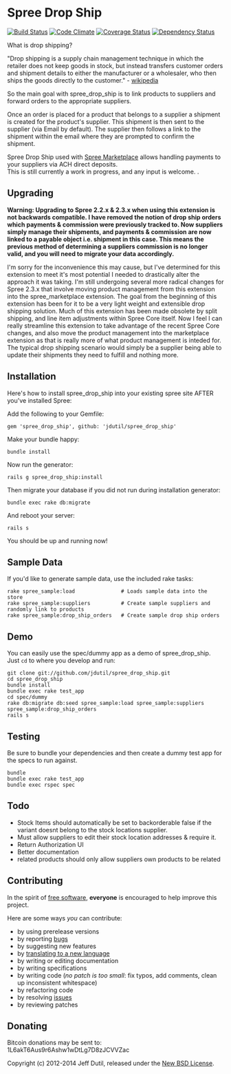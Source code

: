 # Spree Drop Ship

[![Build Status](https://travis-ci.org/JDutil/spree_drop_ship.png)](https://travis-ci.org/JDutil/spree_drop_ship)
[![Code Climate](https://codeclimate.com/github/jdutil/spree_drop_ship.png)](https://codeclimate.com/github/jdutil/spree_drop_ship)
[![Coverage Status](https://coveralls.io/repos/jdutil/spree_drop_ship/badge.png?branch=master)](https://coveralls.io/r/jdutil/spree_drop_ship)
[![Dependency Status](https://gemnasium.com/jdutil/spree_drop_ship.png?travis)](https://gemnasium.com/jdutil/spree_drop_ship)

What is drop shipping?

"Drop shipping is a supply chain management technique in which the retailer does not keep goods in stock, but instead transfers customer orders
and shipment details to either the manufacturer or a wholesaler, who then ships the goods directly to the customer." - [wikipedia](http://en.wikipedia.org/wiki/Drop_shipping)

So the main goal with spree_drop_ship is to link products to suppliers and forward orders to the appropriate suppliers.

Once an order is placed for a product that belongs to a supplier a shipment is created for the product's supplier.
This shipment is then sent to the supplier (via Email by default). The supplier then follows a link to the shipment
within the email where they are prompted to confirm the shipment.

Spree Drop Ship used with [Spree Marketplace](https://github.com/jdutil/spree_marketplace) allows handling payments to your suppliers via ACH direct deposits.  
This is still currently a work in progress, and any input is welcome.
.

Upgrading
---------

**Warning: Upgrading to Spree 2.2.x & 2.3.x when using this extension is not backwards compatible.
            I have removed the notion of drop ship orders which payments & commission were previously tracked to.
            Now suppliers simply manage their shipments, and payments & commission are now linked to a payable object i.e. shipment in this case.
            This means the previous method of determining a suppliers commission is no longer valid, and you will need to migrate your data accordingly.**

I'm sorry for the inconvenience this may cause, but I've determined for this extension to meet it's most potential I needed to drastically alter the approach
it was taking.  I'm still undergoing several more radical changes for Spree 2.3.x that involve moving product management from this extension into the spree_marketplace
extension.  The goal from the beginning of this extension has been for it to be a very light weight and extensible drop shipping solution.  Much of this extension
has been made obsolete by split shipping, and line item adjustments within Spree Core itself.  Now I feel I can really streamline this extension to take advantage
of the recent Spree Core changes, and also move the product management into the marketplace extension as that is really more of what product management is inteded for.
The typical drop shipping scenario would simply be a supplier being able to update their shipments they need to fulfill and nothing more.

Installation
------------

Here's how to install spree_drop_ship into your existing spree site AFTER you've installed Spree:

Add the following to your Gemfile:

    gem 'spree_drop_ship', github: 'jdutil/spree_drop_ship'

Make your bundle happy:

    bundle install

Now run the generator:

    rails g spree_drop_ship:install

Then migrate your database if you did not run during installation generator:

    bundle exec rake db:migrate

And reboot your server:

    rails s

You should be up and running now!

Sample Data
-----------

If you'd like to generate sample data, use the included rake tasks:

```shell
rake spree_sample:load               # Loads sample data into the store
rake spree_sample:suppliers          # Create sample suppliers and randomly link to products
rake spree_sample:drop_ship_orders   # Create sample drop ship orders
```

Demo
----

You can easily use the spec/dummy app as a demo of spree_drop_ship. Just `cd` to where you develop and run:

```shell
git clone git://github.com/jdutil/spree_drop_ship.git
cd spree_drop_ship
bundle install
bundle exec rake test_app
cd spec/dummy
rake db:migrate db:seed spree_sample:load spree_sample:suppliers spree_sample:drop_ship_orders
rails s
```

Testing
-------

Be sure to bundle your dependencies and then create a dummy test app for the specs to run against.

```shell
bundle
bundle exec rake test_app
bundle exec rspec spec
```

Todo
----

- Stock Items should automatically be set to backorderable false if the variant doesnt belong to the stock locations supplier.
- Must allow suppliers to edit their stock location addresses & require it.
- Return Authorization UI
- Better documentation
- related products should only allow suppliers own products to be related

Contributing
------------

In the spirit of [free software](http://www.fsf.org/licensing/essays/free-sw.html), **everyone** is encouraged to help improve this project.

Here are some ways *you* can contribute:

* by using prerelease versions
* by reporting [bugs](https://github.com/jdutil/spree_drop_ship/issues)
* by suggesting new features
* by [translating to a new language](https://github.com/jdutil/spree_drop_ship/tree/master/config/locales)
* by writing or editing documentation
* by writing specifications
* by writing code (*no patch is too small*: fix typos, add comments, clean up inconsistent whitespace)
* by refactoring code
* by resolving [issues](https://github.com/jdutil/spree_drop_ship/issues)
* by reviewing patches

Donating
--------

Bitcoin donations may be sent to: 1L6akT6Aus9r6Ashw1wDtLg7D8zJCVVZac

Copyright (c) 2012-2014 Jeff Dutil, released under the [New BSD License](https://github.com/jdutil/spree_drop_ship/tree/master/LICENSE).
